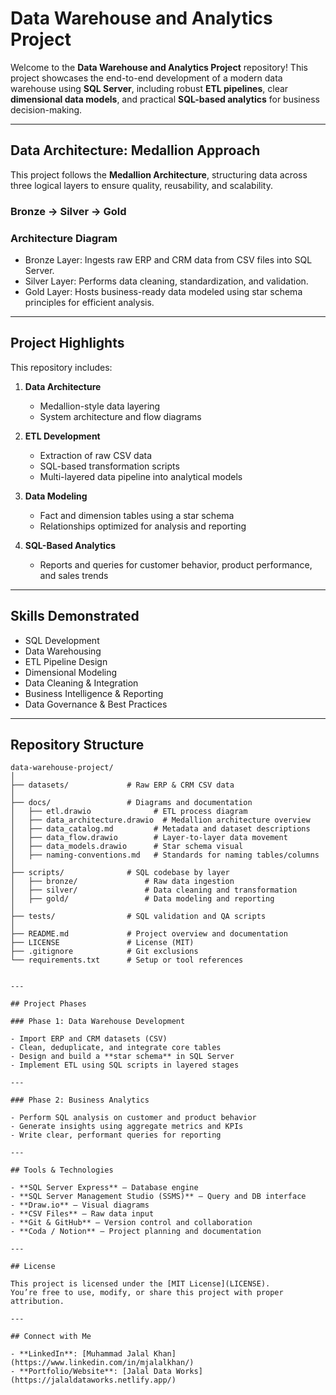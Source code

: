 # Data Warehouse and Analytics Project

Welcome to the **Data Warehouse and Analytics Project** repository! 
This project showcases the end-to-end development of a modern data warehouse using **SQL Server**, including robust **ETL pipelines**, clear **dimensional data models**, and practical **SQL-based analytics** for business decision-making.

---

## Data Architecture: Medallion Approach

This project follows the **Medallion Architecture**, structuring data across three logical layers to ensure quality, reusability, and scalability.


### Bronze -> Silver -> Gold


### Architecture Diagram

- Bronze Layer: Ingests raw ERP and CRM data from CSV files into SQL Server.
- Silver Layer: Performs data cleaning, standardization, and validation.
- Gold Layer: Hosts business-ready data modeled using star schema principles for efficient analysis.

---

## Project Highlights

This repository includes:

1. **Data Architecture**
    - Medallion-style data layering
    - System architecture and flow diagrams

2. **ETL Development**
    - Extraction of raw CSV data
    - SQL-based transformation scripts
    - Multi-layered data pipeline into analytical models

3. **Data Modeling**
    - Fact and dimension tables using a star schema
    - Relationships optimized for analysis and reporting

4. **SQL-Based Analytics**
    - Reports and queries for customer behavior, product performance, and sales trends

---

## Skills Demonstrated

- SQL Development  
- Data Warehousing  
- ETL Pipeline Design  
- Dimensional Modeling  
- Data Cleaning & Integration  
- Business Intelligence & Reporting  
- Data Governance & Best Practices

---

## Repository Structure

```text
data-warehouse-project/
│
├── datasets/             # Raw ERP & CRM CSV data
│
├── docs/                 # Diagrams and documentation
│   ├── etl.drawio              # ETL process diagram
│   ├── data_architecture.drawio  # Medallion architecture overview
│   ├── data_catalog.md         # Metadata and dataset descriptions
│   ├── data_flow.drawio        # Layer-to-layer data movement
│   ├── data_models.drawio      # Star schema visual
│   ├── naming-conventions.md   # Standards for naming tables/columns
│
├── scripts/              # SQL codebase by layer
│   ├── bronze/               # Raw data ingestion
│   ├── silver/               # Data cleaning and transformation
│   ├── gold/                 # Data modeling and reporting
│
├── tests/                # SQL validation and QA scripts
│
├── README.md             # Project overview and documentation
├── LICENSE               # License (MIT)
├── .gitignore            # Git exclusions
└── requirements.txt      # Setup or tool references


---

## Project Phases

### Phase 1: Data Warehouse Development

- Import ERP and CRM datasets (CSV)
- Clean, deduplicate, and integrate core tables
- Design and build a **star schema** in SQL Server
- Implement ETL using SQL scripts in layered stages

---

### Phase 2: Business Analytics

- Perform SQL analysis on customer and product behavior
- Generate insights using aggregate metrics and KPIs
- Write clear, performant queries for reporting

---

## Tools & Technologies

- **SQL Server Express** – Database engine  
- **SQL Server Management Studio (SSMS)** – Query and DB interface  
- **Draw.io** – Visual diagrams  
- **CSV Files** – Raw data input  
- **Git & GitHub** – Version control and collaboration  
- **Coda / Notion** – Project planning and documentation

---

## License

This project is licensed under the [MIT License](LICENSE).  
You’re free to use, modify, or share this project with proper attribution.

---

## Connect with Me

- **LinkedIn**: [Muhammad Jalal Khan](https://www.linkedin.com/in/mjalalkhan/)
- **Portfolio/Website**: [Jalal Data Works](https://jalaldataworks.netlify.app/)

